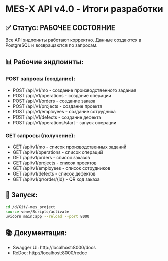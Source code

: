 # MES-X API v4.0 - Итоги разработки

## ✅ Статус: РАБОЧЕЕ СОСТОЯНИЕ

Все API эндпоинты работают корректно. Данные создаются в PostgreSQL и возвращаются по запросам.

## 📊 Рабочие эндпоинты:

### POST запросы (создание):
- POST /api/v1/mo - создание производственного задания
- POST /api/v1/operations - создание операции
- POST /api/v1/orders - создание заказа
- POST /api/v1/projects - создание проекта
- POST /api/v1/employees - создание сотрудника
- POST /api/v1/defects - создание дефекта
- POST /api/v1/operations/start - запуск операции

### GET запросы (получение):
- GET /api/v1/mo - список производственных заданий
- GET /api/v1/operations - список операций
- GET /api/v1/orders - список заказов
- GET /api/v1/projects - список проектов
- GET /api/v1/employees - список сотрудников
- GET /api/v1/defects - список дефектов
- GET /api/v1/qr/order/{id} - QR код заказа

## 🚀 Запуск:
```bash
cd /d/Git/-mes_project
source venv/Scripts/activate
uvicorn main:app --reload --port 8000
```

## 📚 Документация:
- Swagger UI: http://localhost:8000/docs
- ReDoc: http://localhost:8000/redoc
